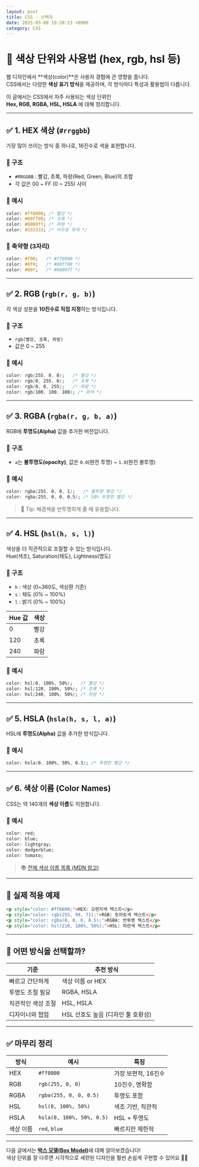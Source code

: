 ```yaml
---
layout: post
title: CSS - 선택자
date: 2025-03-08 19:20:23 +0900
category: CSS
---
```

# 🎨 색상 단위와 사용법 (hex, rgb, hsl 등)

웹 디자인에서 **색상(color)**은 사용자 경험에 큰 영향을 줍니다.  
CSS에서는 다양한 **색상 표기 방식**을 제공하며, 각 방식마다 특성과 활용법이 다릅니다.

이 글에서는 CSS에서 자주 사용되는 색상 단위인  
**Hex, RGB, RGBA, HSL, HSLA** 에 대해 정리합니다.

---

## ✅ 1. HEX 색상 (`#rrggbb`)

가장 많이 쓰이는 방식 중 하나로, 16진수로 색을 표현합니다.

### 🔹 구조
- `#RRGGBB` : 빨강, 초록, 파랑(Red, Green, Blue)의 조합  
- 각 값은 00 ~ FF (0 ~ 255) 사이

### 📌 예시

```css
color: #ff0000; /* 빨강 */
color: #00ff00; /* 초록 */
color: #0000ff; /* 파랑 */
color: #333333; /* 어두운 회색 */
```

### 🔸 축약형 (3자리)
```css
color: #f00;   /* #ff0000 */
color: #0f0;   /* #00ff00 */
color: #00f;   /* #0000ff */
```

---

## ✅ 2. RGB (`rgb(r, g, b)`)

각 색상 성분을 **10진수로 직접 지정**하는 방식입니다.

### 🔹 구조
- `rgb(빨강, 초록, 파랑)`  
- 값은 0 ~ 255

### 📌 예시

```css
color: rgb(255, 0, 0);   /* 빨강 */
color: rgb(0, 255, 0);   /* 초록 */
color: rgb(0, 0, 255);   /* 파랑 */
color: rgb(100, 100, 100); /* 회색 */
```

---

## ✅ 3. RGBA (`rgba(r, g, b, a)`)

RGB에 **투명도(Alpha)** 값을 추가한 버전입니다.

### 🔹 구조
- `a`는 **불투명도(opacity)**, 값은 `0.0`(완전 투명) ~ `1.0`(완전 불투명)

### 📌 예시

```css
color: rgba(255, 0, 0, 1);   /* 불투명 빨강 */
color: rgba(255, 0, 0, 0.5); /* 50% 투명한 빨강 */
```

> 🎯 Tip: 배경색을 반투명하게 줄 때 유용합니다.

---

## ✅ 4. HSL (`hsl(h, s, l)`)

색상을 더 직관적으로 조절할 수 있는 방식입니다.  
Hue(색조), Saturation(채도), Lightness(명도)

### 🔹 구조
- `h` : 색상 (0~360도, 색상환 기준)  
- `s` : 채도 (0% ~ 100%)  
- `l` : 밝기 (0% ~ 100%)

| Hue 값 | 색상 |
|--------|------|
| 0      | 빨강 |
| 120    | 초록 |
| 240    | 파랑 |

### 📌 예시

```css
color: hsl(0, 100%, 50%);   /* 빨강 */
color: hsl(120, 100%, 50%); /* 초록 */
color: hsl(240, 100%, 50%); /* 파랑 */
```

---

## ✅ 5. HSLA (`hsla(h, s, l, a)`)

HSL에 **투명도(Alpha)** 값을 추가한 방식입니다.

### 📌 예시

```css
color: hsla(0, 100%, 50%, 0.3); /* 투명한 빨강 */
```

---

## ✅ 6. 색상 이름 (Color Names)

CSS는 약 140개의 **색상 이름**도 지원합니다.

### 📌 예시

```css
color: red;
color: blue;
color: lightgray;
color: dodgerblue;
color: tomato;
```

> 📚 [전체 색상 이름 목록 (MDN 참고)](https://developer.mozilla.org/en-US/docs/Web/CSS/color_value#color_keywords)

---

## 🎨 실제 적용 예제

```html
<p style="color: #ff6600;">HEX: 오렌지색 텍스트</p>
<p style="color: rgb(255, 99, 71);">RGB: 토마토색 텍스트</p>
<p style="color: rgba(0, 0, 0, 0.5);">RGBA: 반투명 텍스트</p>
<p style="color: hsl(210, 100%, 50%);">HSL: 파란색 텍스트</p>
```

---

## 🧠 어떤 방식을 선택할까?

| 기준 | 추천 방식 |
|------|-----------|
| 빠르고 간단하게 | 색상 이름 or HEX |
| 투명도 조절 필요 | RGBA, HSLA |
| 직관적인 색상 조절 | HSL, HSLA |
| 디자이너와 협업 | HSL 선호도 높음 (디자인 툴 호환성) |

---

## ✅ 마무리 정리

| 방식 | 예시 | 특징 |
|------|------|------|
| HEX | `#ff0000` | 가장 보편적, 16진수 |
| RGB | `rgb(255, 0, 0)` | 10진수, 명확함 |
| RGBA | `rgba(255, 0, 0, 0.5)` | 투명도 포함 |
| HSL | `hsl(0, 100%, 50%)` | 색조 기반, 직관적 |
| HSLA | `hsla(0, 100%, 50%, 0.5)` | HSL + 투명도 |
| 색상 이름 | `red`, `blue` | 빠르지만 제한적 |

---

다음 글에서는 [**박스 모델(Box Model)**](#)에 대해 알아보겠습니다!  
색상 단위를 잘 다루면 시각적으로 세련된 디자인을 훨씬 손쉽게 구현할 수 있어요 🎨✨
